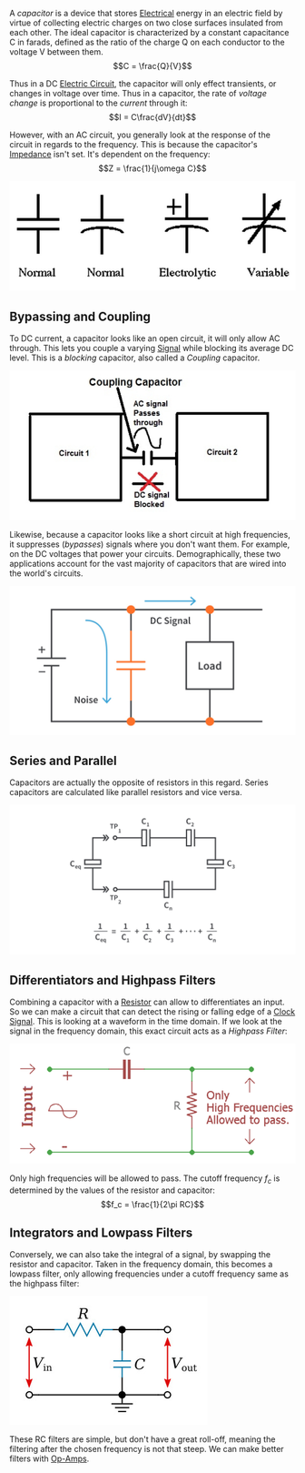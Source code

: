 
A *capacitor* is a device that stores [Electrical](../Electricity.md) energy in an electric field by virtue of collecting electric charges on two close surfaces insulated from each other. The ideal capacitor is characterized by a constant capacitance C in farads, defined as the ratio of the charge Q on each conductor to the voltage V between them.
$$C = \frac{Q}{V}$$

Thus in a DC [Electric Circuit](../Electric%20Circuit.md), the capacitor will only effect transients, or changes in voltage over time. Thus in a capacitor, the rate of *voltage change* is proportional to the *current* through it:
$$I = C\frac{dV}{dt}$$

However, with an AC circuit, you generally look at the response of the circuit in regards to the frequency. This is because the capacitor's [Impedance](Impedance.md) isn't set. It's dependent on the frequency:
$$Z = \frac{1}{j\omega C}$$

![](../../Attachments/Pasted%20image%2020230122024718.png)

## Bypassing and Coupling

To DC current, a capacitor looks like an open circuit, it will only allow AC through. This lets you couple a varying [Signal](../Signals.md) while blocking its average DC level. This is a *blocking* capacitor, also called a *Coupling* capacitor. 

![](../../Attachments/Pasted%20image%2020230122025314.png)

Likewise, because a capacitor looks like a short circuit at high frequencies, it suppresses (*bypasses*) signals where you don't want them. For example, on the DC voltages that power your circuits. Demographically, these two applications account for the vast majority of capacitors that are wired into the world's circuits.

![](../../Attachments/Pasted%20image%2020230122025711.png)


## Series and Parallel

Capacitors are actually the opposite of resistors in this regard. Series capacitors are calculated like parallel resistors and vice versa.

![](../../Attachments/Pasted%20image%2020230122030758.png)

## Differentiators and Highpass Filters

Combining a capacitor with a [Resistor](Resistors.md) can allow to differentiates an input. So we can make a circuit that can detect the rising or falling edge of a [Clock Signal](../Digital/Clock%20Signal.md). This is looking at a waveform in the time domain. If we look at the signal in the frequency domain, this exact circuit acts as a *Highpass Filter*:

![](../../Attachments/Pasted%20image%2020230122160102.png)

Only high frequencies will be allowed to pass. The cutoff frequency $f_c$ is determined by the values of the resistor and capacitor:
$$f_c = \frac{1}{2\pi RC}$$

## Integrators and Lowpass Filters

Conversely, we can also take the integral of a signal, by swapping the resistor and capacitor. Taken in the frequency domain, this becomes a lowpass filter, only allowing frequencies under a cutoff frequency same as the highpass filter:

![](../../Attachments/Pasted%20image%2020230122161257.png)

These RC filters are simple, but don't have a great roll-off, meaning the filtering after the chosen frequency is not that steep. We can make better filters with [Op-Amps](Op-Amps.md).
